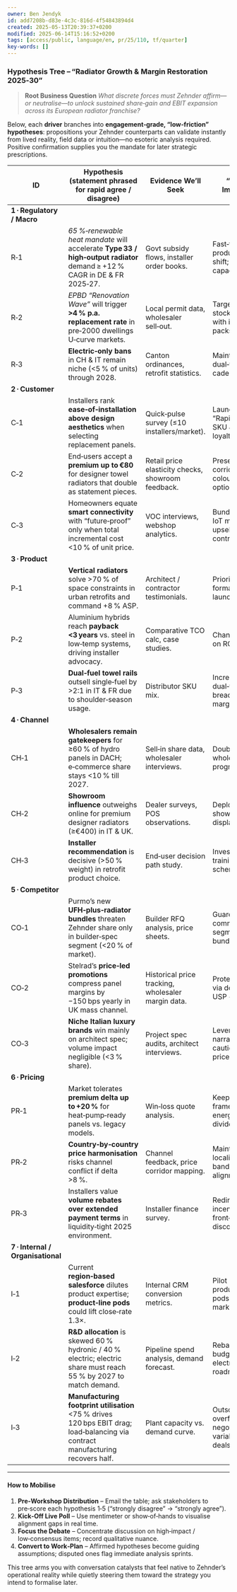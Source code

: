 ```yaml
---
owner: Ben Jendyk
id: add7208b-d83e-4c3c-816d-4f54843894d4
created: 2025-05-13T20:39:37+0200
modified: 2025-06-14T15:16:52+0200
tags: [access/public, language/en, pr/25/110, tf/quarter]
key-words: []
---
```


### Hypothesis Tree – “Radiator Growth & Margin Restoration 2025‑30”

> **Root Business Question**
> *What discrete forces must Zehnder affirm—or neutralise—to unlock sustained share‑gain and EBIT expansion across its European radiator franchise?*

Below, each **driver** branches into **engagement‑grade, “low‑friction” hypotheses**: propositions your Zehnder counterparts can validate instantly from lived reality, field data or intuition—no esoteric analysis required.  Positive confirmation supplies you the mandate for later strategic prescriptions.

| ID                                | Hypothesis (statement phrased for rapid agree / disagree)                                                                        | Evidence We’ll Seek                                | “If True” Implication                                | “If False” Pivot                                   |
| --------------------------------- | -------------------------------------------------------------------------------------------------------------------------------- | -------------------------------------------------- | ---------------------------------------------------- | -------------------------------------------------- |
| **1 · Regulatory / Macro**        |                                                                                                                                  |                                                    |                                                      |                                                    |
| R‑1                               | *65 %‑renewable heat mandate* will accelerate **Type 33 / high‑output radiator** demand ≥ +12 % CAGR in DE & FR 2025‑27.         | Govt subsidy flows, installer order books.         | Fast‑track product mix shift; secure capacity.       | Re‑weight to towel & electric retrofits.           |
| R‑2                               | *EPBD “Renovation Wave”* will trigger **>4 % p.a. replacement rate** in pre‑2000 dwellings U‑curve markets.                      | Local permit data, wholesaler sell‑out.            | Target aged stock clusters with installer packs.     | Focus marketing on new‑build specifiers.           |
| R‑3                               | **Electric‑only bans** in CH & IT remain niche (<5 % of units) through 2028.                                                     | Canton ordinances, retrofit statistics.            | Maintain dual‑fuel R\&D cadence.                     | Accelerate electric portfolio ramp‑up.             |
| **2 · Customer**                  |                                                                                                                                  |                                                    |                                                      |                                                    |
| C‑1                               | Installers rank **ease‑of‑installation above design aesthetics** when selecting replacement panels.                              | Quick‑pulse survey (≤10 installers/market).        | Launch “Rapid‑Mount” SKU & installer loyalty scheme. | Reinforce design USP in sell‑in narrative.         |
| C‑2                               | End‑users accept a **premium up to €80** for designer towel radiators that double as statement pieces.                           | Retail price elasticity checks, showroom feedback. | Preserve price corridor; expand colour‑way options.  | Introduce value‑line aesthetic range.              |
| C‑3                               | Homeowners equate **smart connectivity** with “future‑proof” only when total incremental cost <10 % of unit price.               | VOC interviews, webshop analytics.                 | Bundle low‑cost IoT module; upsell service contract. | Park connectivity features to higher‑end lines.    |
| **3 · Product**                   |                                                                                                                                  |                                                    |                                                      |                                                    |
| P‑1                               | **Vertical radiators** solve >70 % of space constraints in urban retrofits and command +8 % ASP.                                 | Architect / contractor testimonials.               | Prioritise vertical formats in next launch cycle.    | Emphasise slim horizontal alternatives.            |
| P‑2                               | Aluminium hybrids reach **payback <3 years** vs. steel in low‑temp systems, driving installer advocacy.                          | Comparative TCO calc, case studies.                | Channel‑educate on ROI narrative.                    | Retain steel focus; target different levers.       |
| P‑3                               | **Dual‑fuel towel rails** outsell single‑fuel by >2:1 in IT & FR due to shoulder‑season usage.                                   | Distributor SKU mix.                               | Increase dual‑fuel SKU breadth; margin‑optimise.     | Keep portfolio balanced; test consumer messaging.  |
| **4 · Channel**                   |                                                                                                                                  |                                                    |                                                      |                                                    |
| CH‑1                              | **Wholesalers remain gatekeepers** for ≥60 % of hydro panels in DACH; e‑commerce share stays <10 % till 2027.                    | Sell‑in share data, wholesaler interviews.         | Double down on wholesaler joint programmes.          | Divert investment to digital D2C acceleration.     |
| CH‑2                              | **Showroom influence** outweighs online for premium designer radiators (≥€400) in IT & UK.                                       | Dealer surveys, POS observations.                  | Deploy curated showroom display kits.                | Strengthen virtual showroom & AR configurator.     |
| CH‑3                              | **Installer recommendation** is decisive (>50 % weight) in retrofit product choice.                                              | End‑user decision path study.                      | Invest in installer training & rebate schemes.       | Shift marketing spend to consumer pull.            |
| **5 · Competitor**                |                                                                                                                                  |                                                    |                                                      |                                                    |
| CO‑1                              | Purmo’s new **UFH‑plus‑radiator bundles** threaten Zehnder share only in builder‑spec segment (<20 % of market).                 | Builder RFQ analysis, price sheets.                | Guard commodity segment with bundle parity.          | Ignore; fortify premium differentiation.           |
| CO‑2                              | Stelrad’s **price‑led promotions** compress panel margins by −150 bps yearly in UK mass channel.                                 | Historical price tracking, wholesaler margin data. | Protect margin via design‑lead USP + services.       | Consider tactical discount to defend core volumes. |
| CO‑3                              | **Niche Italian luxury brands** win mainly on architect spec; volume impact negligible (<3 % share).                             | Project spec audits, architect interviews.         | Leverage design narrative cautiously—no price war.   | Counter with limited‑edition “studio” lines.       |
| **6 · Pricing**                   |                                                                                                                                  |                                                    |                                                      |                                                    |
| PR‑1                              | Market tolerates **premium delta up to +20 %** for heat‑pump‑ready panels vs. legacy models.                                     | Win‑loss quote analysis.                           | Keep premium; frame as energy‑savings dividend.      | Re‑engineer cost or reposition as mainstream.      |
| PR‑2                              | **Country‑by‑country price harmonisation** risks channel conflict if delta >8 %.                                                 | Channel feedback, price corridor mapping.          | Maintain localised pricing bands; quiet alignment.   | Proceed with harmonisation; brace for friction.    |
| PR‑3                              | Installers value **volume rebates over extended payment terms** in liquidity‑tight 2025 environment.                             | Installer finance survey.                          | Redirect incentives to front‑end discounts.          | Offer financing solutions via partner banks.       |
| **7 · Internal / Organisational** |                                                                                                                                  |                                                    |                                                      |                                                    |
| I‑1                               | Current **region‑based salesforce** dilutes product expertise; **product‑line pods** could lift close‑rate 1.3×.                 | Internal CRM conversion metrics.                   | Pilot product‑centric pods in DE market.             | Invest in cross‑training within regional model.    |
| I‑2                               | **R\&D allocation** is skewed 60 % hydronic / 40 % electric; electric share must reach 55 % by 2027 to match demand.             | Pipeline spend analysis, demand forecast.          | Rebalance R\&D budget towards electric roadmap.      | Keep mix; seek JV for electric capability.         |
| I‑3                               | **Manufacturing footprint utilisation** <75 % drives 120 bps EBIT drag; load‑balancing via contract manufacturing recovers half. | Plant capacity vs. demand curve.                   | Outsource overflow; negotiate variable cost deals.   | Rationalise own footprint; pursue OPEX cuts.       |

---

#### How to Mobilise

1. **Pre‑Workshop Distribution** – Email the table; ask stakeholders to pre‑score each hypothesis 1‑5 (“strongly disagree” → “strongly agree”).
2. **Kick‑Off Live Poll** – Use mentimeter or show‑of‑hands to visualise alignment gaps in real time.
3. **Focus the Debate** – Concentrate discussion on high‑impact / low‑consensus items; record qualitative nuance.
4. **Convert to Work‑Plan** – Affirmed hypotheses become guiding assumptions; disputed ones flag immediate analysis sprints.

This tree arms you with conversation catalysts that feel native to Zehnder’s operational reality while quietly steering them toward the strategy you intend to formalise later.
